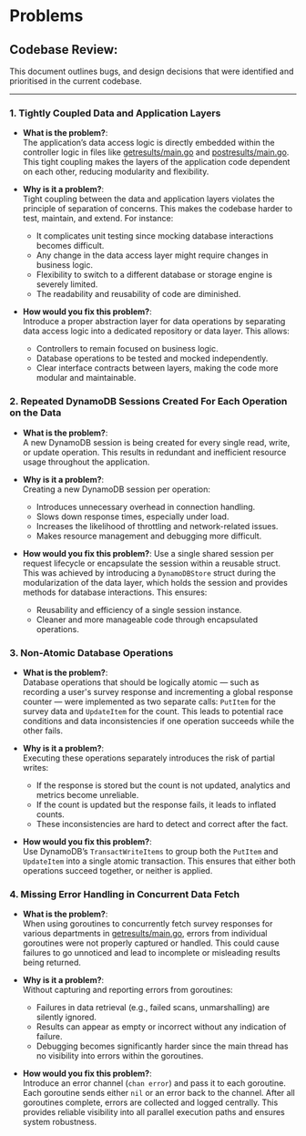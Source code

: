 # Problems

## Codebase Review:

This document outlines bugs, and design decisions that were identified and prioritised in the current codebase.

---

### 1. Tightly Coupled Data and Application Layers

- **What is the problem?**:<br>
  The application’s data access logic is directly embedded within the controller logic in files like [getresults/main.go](./api/getresults/main.go) and [postresults/main.go](./api/postresults/main.go). This tight coupling makes the layers of the application code dependent on each other, reducing modularity and flexibility.

- **Why is it a problem?**:<br>
  Tight coupling between the data and application layers violates the principle of separation of concerns. This makes the codebase harder to test, maintain, and extend. For instance:

  - It complicates unit testing since mocking database interactions becomes difficult.
  - Any change in the data access layer might require changes in business logic.
  - Flexibility to switch to a different database or storage engine is severely limited.
  - The readability and reusability of code are diminished.

- **How would you fix this problem?**:<br>
  Introduce a proper abstraction layer for data operations by separating data access logic into a dedicated repository or data layer. This allows:

  - Controllers to remain focused on business logic.
  - Database operations to be tested and mocked independently.
  - Clear interface contracts between layers, making the code more modular and maintainable.

### 2. Repeated DynamoDB Sessions Created For Each Operation on the Data

- **What is the problem?**: <br>
  A new DynamoDB session is being created for every single read, write, or update operation. This results in redundant and inefficient resource usage throughout the application.

- **Why is it a problem?**:<br>
  Creating a new DynamoDB session per operation:

  - Introduces unnecessary overhead in connection handling.
  - Slows down response times, especially under load.
  - Increases the likelihood of throttling and network-related issues.
  - Makes resource management and debugging more difficult.

- **How would you fix this problem?**:
  Use a single shared session per request lifecycle or encapsulate the session within a reusable struct. This was achieved by introducing a `DynamoDBStore` struct during the modularization of the data layer, which holds the session and provides methods for database interactions. This ensures:
  - Reusability and efficiency of a single session instance.
  - Cleaner and more manageable code through encapsulated operations.

### 3. Non-Atomic Database Operations

- **What is the problem?**:  
  Database operations that should be logically atomic — such as recording a user's survey response and incrementing a global response counter — were implemented as two separate calls: `PutItem` for the survey data and `UpdateItem` for the count. This leads to potential race conditions and data inconsistencies if one operation succeeds while the other fails.

- **Why is it a problem?**:  
  Executing these operations separately introduces the risk of partial writes:

  - If the response is stored but the count is not updated, analytics and metrics become unreliable.
  - If the count is updated but the response fails, it leads to inflated counts.
  - These inconsistencies are hard to detect and correct after the fact.

- **How would you fix this problem?**:  
  Use DynamoDB’s `TransactWriteItems` to group both the `PutItem` and `UpdateItem` into a single atomic transaction. This ensures that either both operations succeed together, or neither is applied.

### 4. Missing Error Handling in Concurrent Data Fetch

- **What is the problem?**:  
  When using goroutines to concurrently fetch survey responses for various departments in [getresults/main.go](./api/getresults/main.go), errors from individual goroutines were not properly captured or handled. This could cause failures to go unnoticed and lead to incomplete or misleading results being returned.

- **Why is it a problem?**:  
  Without capturing and reporting errors from goroutines:

  - Failures in data retrieval (e.g., failed scans, unmarshalling) are silently ignored.
  - Results can appear as empty or incorrect without any indication of failure.
  - Debugging becomes significantly harder since the main thread has no visibility into errors within the goroutines.

- **How would you fix this problem?**:  
  Introduce an error channel (`chan error`) and pass it to each goroutine. Each goroutine sends either `nil` or an error back to the channel. After all goroutines complete, errors are collected and logged centrally. This provides reliable visibility into all parallel execution paths and ensures system robustness.


